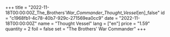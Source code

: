 +++
title = "2022-11-18T00:00:00Z_The_Brothers'_War_Commander_Thought_Vessel_[en]_false"
id = "c1968fb1-4c78-40b7-929c-271569ea0cc9"
date = "2022-11-18T00:00:00Z"
name = "Thought Vessel"
lang = ["en"]
price = "1.59"
quantity = 2
foil = false
set = "The Brothers' War Commander"
+++

